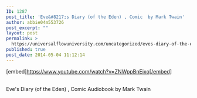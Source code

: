 ```yaml
---
ID: 1287
post_title: 'Eve&#8217;s Diary (of the Eden) , Comic  by Mark Twain'
author: abbie04m553726
post_excerpt: ""
layout: post
permalink: >
  https://universalflowuniversity.com/uncategorized/eves-diary-of-the-eden-comic-by-mark-twain/
published: true
post_date: 2014-05-04 11:12:14
---
```

[embed]https://www.youtube.com/watch?v=ZNWppBnEixo[/embed]</br></br>
<p>Eve's Diary (of the Eden) , Comic Audiobook by Mark Twain</p>
